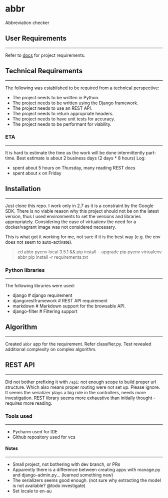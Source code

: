 # abbr
Abbreviation checker

## User Requirements
--------------------

Refer to [docs](docs/task.rst) for project requirements.

## Technical Requirements
-------------------------

The following was established to be required from a technical perspective:

- The project needs to be written in Python.
- The project needs to be written using the Django framework.
- The project needs to use an REST API.
- The project needs to return appropriate headers.
- The project needs to have unit tests for accuracy.
- The project needs to be performant for viability. 


### ETA
-------

It is hard to estimate the time as the work will be done intermittently 
part-time. Best estimate is about 2 business days (2 days * 8 hours)
Log:
- spent about 5 hours on Thursday, many reading REST docs
- spent about x on Friday


## Installation
---------------

Just clone this repo.
I work only in 2.7 as it is a constraint by the Google SDK. There is no viable reason
why this project should not be on the latest version, thus I used environments to 
set the versions and libraries appropriately. Considering the ease of virtualenv
the need for a docker/vagrant image was not considered necessary.

This is what got it working for me, not sure if it is the best way (e.g. the 
env does not seem to auto-activate).

> cd abbr
> pyenv local 3.5.1 && pip install --upgrade pip
> pyenv virtualenv abbr
> pip install -r requirements.txt
 

### Python libraries
--------------------

The following libraries were used:
- django                # django requirement
- djangorestframework   # REST API requirement
- markdown              # Markdown support for the browsable API.
- django-filter         # Filtering support


## Algorithm
------------

Created `abbr` app for the requirement. Refer classifier.py.
Test revealed additional complexity on complex algorithm.
 
 
## REST API
-----------

Did not bother prefixing it with `/api`: not enough scope to build proper url structure.
Which also means proper routing were not set up. Please ignore.
It seems the serializer plays a big role in the controllers, needs more investigation.
REST library seems more exhaustive than initially thought - requires more reading.


### Tools used
--------------

- Pycharm used for IDE
- Github repository used for vcs


#### Notes
----------

- Small project, not bothering with dev branch, or PRs
- Apparently there is a difference between creating apps with manage.py and django-admin.py... (learned something new)
- The serializers seems good enough. (not sure why extracting the model is not available? @todo investigate)
- Set locale to en-au
